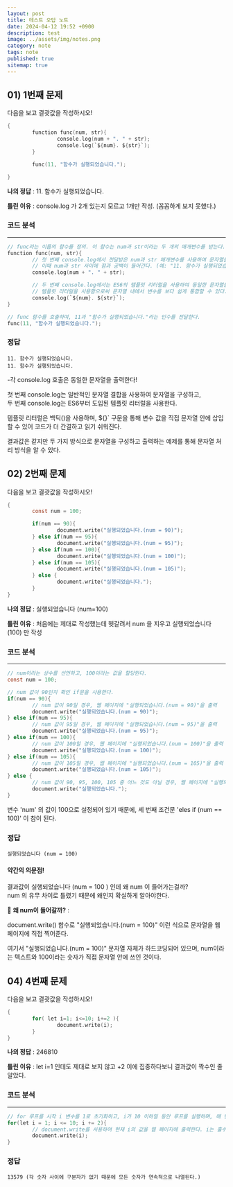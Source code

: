 ```yaml
---
layout: post
title: 테스트 오답 노트
date: 2024-04-12 19:52 +0900
description: test
image: ../assets/img/notes.png
category: note
tags: note
published: true
sitemap: true
---
```


## 01) 1번째 문제

다음을 보고 결괏값을 작성하시오!

```h
{
        function func(num, str){
                console.log(num + ". " + str);    
                console.log(`${num}. ${str}`);      
        }

        func(11, "함수가 실행되었습니다.");

}
```

**나의 정답** : 11. 함수가 실행되었습니다.    

**틀린 이유** : console.log 가 2개 있는지 모르고 1개만 작성. (꼼꼼하게 보지 못했다.)

### 코드 분석
---

```h
// func라는 이름의 함수를 정의. 이 함수는 num과 str이라는 두 개의 매개변수를 받는다.
function func(num, str){
        // 첫 번째 console.log에서 전달받은 num과 str 매개변수를 사용하여 문자열을 생성하고 콘솔에 출력.
        // 이때 num과 str 사이에 점과 공백이 들어간다. (예: "11. 함수가 실행되었습니다.").
        console.log(num + ". " + str);

        // 두 번째 console.log에서는 ES6의 템플릿 리터럴을 사용하여 동일한 문자열을 생성하고 콘솔에 출력.
        // 템플릿 리터럴을 사용함으로써 문자열 내에서 변수를 보다 쉽게 통합할 수 있다.
        console.log(`${num}. ${str}`);
}

// func 함수를 호출하며, 11과 "함수가 실행되었습니다."라는 인수를 전달한다.
func(11, "함수가 실행되었습니다.");
```

### 정답

```
11. 함수가 실행되었습니다.
11. 함수가 실행되었습니다.
```

-각 console.log 호출은 동일한 문자열을 출력한다!   

첫 번째 console.log는 일반적인 문자열 결합을 사용하여 문자열을 구성하고,   
두 번째 console.log는 ES6부터 도입된 템플릿 리터럴을 사용한다.  

템플릿 리터럴은 백틱()을 사용하며, ${}` 구문을 통해 변수 값을 직접 문자열 안에 삽입할 수 있어 코드가 더 간결하고 읽기 쉬워진다.   

결과값은 같지만 두 가지 방식으로 문자열을 구성하고 출력하는 예제를 통해 문자열 처리 방식을 알 수 있다.


## 02) 2번째 문제

다음을 보고 결괏값을 작성하시오!

```h
{
        const num = 100;

        if(num == 90){
                document.write("실행되었습니다.(num = 90)");
        } else if(num == 95){
                document.write("실행되었습니다.(num = 95)");
        } else if(num == 100){
                document.write("실행되었습니다.(num = 100)");
        } else if(num == 105){
                document.write("실행되었습니다.(num = 105)");
        } else {
                document.write("실행되었습니다.");
        }
}
```

**나의 정답** : 실행되었습니다 (num=100)  

**틀린 이유** : 처음에는 제대로 작성했는데 헷갈려서 num 을 지우고 실행되었습니다 (100) 만 작성

### 코드 분석
---

```h
// num이라는 상수를 선언하고, 100이라는 값을 할당한다.
const num = 100;

// num 값이 90인지 확인 if문을 사용한다.
if(num == 90){
        // num 값이 90일 경우, 웹 페이지에 "실행되었습니다.(num = 90)"을 출력
        document.write("실행되었습니다.(num = 90)");
} else if(num == 95){
        // num 값이 95일 경우, 웹 페이지에 "실행되었습니다.(num = 95)"을 출력
        document.write("실행되었습니다.(num = 95)");
} else if(num == 100){
        // num 값이 100일 경우, 웹 페이지에 "실행되었습니다.(num = 100)"을 출력
        document.write("실행되었습니다.(num = 100)");
} else if(num == 105){
        // num 값이 105일 경우, 웹 페이지에 "실행되었습니다.(num = 105)"을 출력
        document.write("실행되었습니다.(num = 105)");
} else {
        // num 값이 90, 95, 100, 105 중 어느 것도 아닐 경우, 웹 페이지에 "실행되었습니다."을 출력
        document.write("실행되었습니다.");
}
```

변수 'num' 의 값이 100으로 설정되어 있기 때문에, 세 번째 조건문 'eles if (num == 100)' 이 참이 된다.

### 정답

```
실행되었습니다 (num = 100)
```

#### 약간의 의문점!

결과값이 실행되었습니다 (num = 100 ) 인데 왜 num 이 들어가는걸까?    
num 의 유무 차이로 틀렸기 때문에 왜인지 확실하게 알아야한다.

💬 **왜 num이 들어갈까?** : 

document.write() 함수로 "실행되었습니다.(num = 100)" 이런 식으로 문자열을 웹 페이지에 직접 찍어준다.

여기서 "실행되었습니다.(num = 100)" 문자열 자체가 하드코딩되어 있으며, num이라는 텍스트와 100이라는 숫자가 직접 문자열 안에 쓰인 것이다.

## 04) 4번째 문제

다음을 보고 결괏값을 작성하시오!

```h
{
        for( let i=1; i<=10; i+=2 ){
                document.write(i);
        }
} 
```

**나의 정답** :  246810

**틀린 이유** : let i=1 인데도 제대로 보지 않고 +2 이에 집중하다보니 결과값이 짝수인 줄 알았다.

### 코드 분석
---

```h
// for 루프를 시작 i 변수를 1로 초기화하고, i가 10 이하일 동안 루프를 실행하며, 매 반복마다 i를 2씩 증가시킨다.
for(let i = 1; i <= 10; i += 2){
        // document.write를 사용하여 현재 i의 값을 웹 페이지에 출력한다. i는 홀수만 취급합니다.
        document.write(i);
}
```


### 정답

```
13579 (각 숫자 사이에 구분자가 없기 때문에 모든 숫자가 연속적으로 나열된다.)
```


<!-- ## 03) 3번째 문제

다음을 보고 결괏값을 작성하시오!

```h

```

**나의 정답** :  

**틀린 이유** : 

### 코드 분석
---

```h


```



### 정답

```

```

#### 약간의 의문점!



💬 **왜?** : 

## 03) 3번째 문제

다음을 보고 결괏값을 작성하시오!

```h

```

**나의 정답** :  

**틀린 이유** : 

### 코드 분석
---

```h


```



### 정답

```

```

#### 약간의 의문점!



💬 **왜?** : 

## 03) 3번째 문제

다음을 보고 결괏값을 작성하시오!

```h

```

**나의 정답** :  

**틀린 이유** : 

### 코드 분석
---

```h


```



### 정답

```

```

#### 약간의 의문점!



💬 **왜?** : 

## 03) 3번째 문제

다음을 보고 결괏값을 작성하시오!

```h

```

**나의 정답** :  

**틀린 이유** : 

### 코드 분석
---

```h


```



### 정답

```

```

#### 약간의 의문점!



💬 **왜?** : 

## 03) 3번째 문제

다음을 보고 결괏값을 작성하시오!

```h

```

**나의 정답** :  

**틀린 이유** : 

### 코드 분석
---

```h


```



### 정답

```

```

#### 약간의 의문점!



💬 **왜?** : 
 -->
